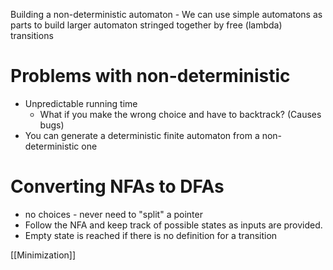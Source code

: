 Building a non-deterministic automaton
	- We can use simple automatons as parts to build larger automaton stringed together by free (lambda) transitions

# Problems with non-deterministic
- Unpredictable running time
	- What if you make the wrong choice and have to backtrack? (Causes bugs)
 - You can generate a deterministic finite automaton from a non-deterministic one

# Converting NFAs to DFAs
- no choices - never need to "split" a pointer
- Follow the NFA and keep track of possible states as inputs are provided.
- Empty state is reached if there is no definition for a transition

[[Minimization]]